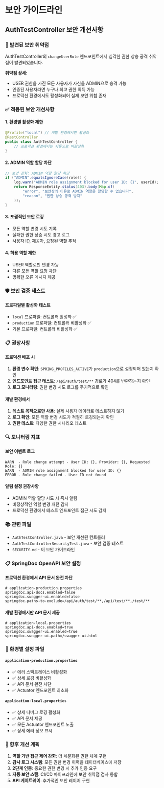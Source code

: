 # 보안 가이드라인

## AuthTestController 보안 개선사항

### 🚨 발견된 보안 취약점
AuthTestController의 `changeUserRole` 엔드포인트에서 심각한 권한 상승 공격 취약점이 발견되었습니다.

**취약점 상세:**
- USER 권한을 가진 모든 사용자가 자신을 ADMIN으로 승격 가능
- 인증된 사용자라면 누구나 최고 권한 획득 가능
- 프로덕션 환경에서도 활성화되어 실제 보안 위험 존재

### ✅ 적용된 보안 개선사항

#### 1. 환경별 활성화 제한
```java
@Profile("local") // 개발 환경에서만 활성화
@RestController
public class AuthTestController {
    // 프로덕션 환경에서는 자동으로 비활성화
}
```

#### 2. ADMIN 역할 할당 차단
```java
// 보안 강화: ADMIN 역할 할당 차단
if ("ADMIN".equalsIgnoreCase(role)) {
    log.warn("ADMIN role assignment blocked for user ID: {}", userId);
    return ResponseEntity.status(403).body(Map.of(
        "error", "보안상의 이유로 ADMIN 역할은 할당할 수 없습니다",
        "reason", "권한 상승 공격 방지"
    ));
}
```

#### 3. 포괄적인 보안 로깅
- 모든 역할 변경 시도 기록
- 실패한 권한 상승 시도 경고 로그
- 사용자 ID, 제공자, 요청된 역할 추적

#### 4. 허용 역할 제한
- USER 역할로만 변경 가능
- 다른 모든 역할 요청 차단
- 명확한 오류 메시지 제공

### 🛡️ 보안 검증 테스트

#### 프로파일별 활성화 테스트
- `local` 프로파일: 컨트롤러 활성화 ✅
- `production` 프로파일: 컨트롤러 비활성화 ✅
- 기본 프로파일: 컨트롤러 비활성화 ✅

### 📋 권장사항

#### 프로덕션 배포 시
1. **환경 변수 확인**: `SPRING_PROFILES_ACTIVE`가 `production`으로 설정되어 있는지 확인
2. **엔드포인트 접근 테스트**: `/api/auth/test/**` 경로가 404를 반환하는지 확인
3. **로그 모니터링**: 권한 변경 시도 로그를 주기적으로 확인

#### 개발 환경에서
1. **테스트 목적으로만 사용**: 실제 사용자 데이터로 테스트하지 않기
2. **로그 확인**: 모든 역할 변경 시도가 적절히 로깅되는지 확인
3. **권한 테스트**: 다양한 권한 시나리오 테스트

### 🔍 모니터링 지표

#### 보안 이벤트 로그
```
WARN  - Role change attempt - User ID: {}, Provider: {}, Requested Role: {}
WARN  - ADMIN role assignment blocked for user ID: {}
ERROR - Role change failed - User ID not found
```

#### 알림 설정 권장사항
- ADMIN 역할 할당 시도 시 즉시 알림
- 비정상적인 역할 변경 패턴 감지
- 프로덕션 환경에서 테스트 엔드포인트 접근 시도 감지

### 📚 관련 파일
- `AuthTestController.java` - 보안 개선된 컨트롤러
- `AuthTestControllerSecurityTest.java` - 보안 검증 테스트
- `SECURITY.md` - 이 보안 가이드라인

### 📋 SpringDoc OpenAPI 보안 설정

#### 프로덕션 환경에서 API 문서 완전 차단
```properties
# application-production.properties
springdoc.api-docs.enabled=false
springdoc.swagger-ui.enabled=false
springdoc.paths-to-exclude=/api/auth/test/**,/api/test/**,/test/**
```

#### 개발 환경에서만 API 문서 제공
```properties
# application-local.properties
springdoc.api-docs.enabled=true
springdoc.swagger-ui.enabled=true
springdoc.swagger-ui.path=/swagger-ui.html
```

### 🔧 환경별 설정 파일

#### `application-production.properties`
- ✅ 에러 스택트레이스 비활성화
- ✅ 상세 로깅 비활성화
- ✅ API 문서 완전 차단
- ✅ Actuator 엔드포인트 최소화

#### `application-local.properties`
- ✅ 상세 디버그 로깅 활성화
- ✅ API 문서 제공
- ✅ 모든 Actuator 엔드포인트 노출
- ✅ 상세 에러 정보 표시

### 🚀 향후 개선 계획
1. **역할 기반 접근 제어 강화**: 더 세분화된 권한 체계 구현
2. **감사 로그 시스템**: 모든 권한 변경 이력을 데이터베이스에 저장
3. **2단계 인증**: 중요한 권한 변경 시 추가 인증 요구
4. **자동 보안 스캔**: CI/CD 파이프라인에 보안 취약점 검사 통합
5. **API 게이트웨이**: 추가적인 보안 레이어 구현 